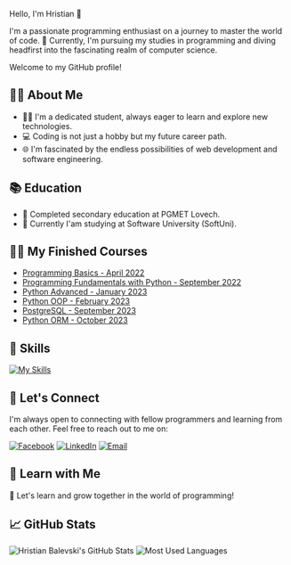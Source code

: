 Hello, I'm Hristian 👋

I'm a passionate programming enthusiast on a journey to master the world of code. 🚀 
Currently, I'm pursuing my studies in programming and diving headfirst into the fascinating realm of computer science.

Welcome to my GitHub profile!

## 👦🏻 About Me

- 👨‍🎓 I'm a dedicated student, always eager to learn and explore new technologies.
- 💻 Coding is not just a hobby but my future career path.
- 🌐 I'm fascinated by the endless possibilities of web development and software engineering.

## 📚 Education
- 📖 Completed secondary education at PGMET Lovech.
- 🏫 Currently I'am studying at Software University (SoftUni).

## 🧑‍💻 My Finished Courses
- [Programming Basics - April 2022](https://softuni.bg/certificates/details/134395/abf11efb)
- [Programming Fundamentals with Python - September 2022](https://softuni.bg/certificates/details/151546/01c8cef8)
- [Python Advanced - January 2023](https://softuni.bg/certificates/details/159270/c5e4c327)
- [Python OOP - February 2023](https://softuni.bg/certificates/details/168117/e74a58b0)
- [PostgreSQL - September 2023](https://softuni.bg/certificates/details/185971/3c2d2d29)
- [Python ORM - October 2023](https://softuni.bg/certificates/details/193778/0157e90a)

## 🔧 Skills

[![My Skills](https://skillicons.dev/icons?i=py,pycharm,js,html,css,vscode,postgres,github)](https://skillicons.dev)

## 💬 Let's Connect

I'm always open to connecting with fellow programmers and learning from each other. Feel free to reach out to me on: 
 
[![Facebook](https://img.icons8.com/color/60/000000/facebook.png)](https://www.facebook.com/profile.php?id=100048516571940)
[![LinkedIn](https://img.icons8.com/color/60/000000/linkedin.png)](https://www.linkedin.com/in/hristian-balevski/)
[![Email](https://img.icons8.com/color/60/000000/email.png)](mailto:hb.hris.bal@gmail.com)









## 📖 Learn with Me
🌟 Let's learn and grow together in the world of programming!
 

## 📈 GitHub Stats

![Hristian Balevski's GitHub Stats](https://github-readme-stats.vercel.app/api?username=hristianbalevski&hide=stars&count_private=true&show_icons=true&theme=chartreuse-dark&border_radius=15)
![Most Used Languages](https://github-readme-stats.vercel.app/api/top-langs/?username=hristianbalevski&layout=compact&show_icons=true&theme=chartreuse-dark&border_radius=20)





